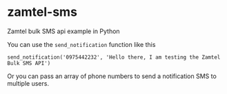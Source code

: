 # zamtel-sms
Zamtel bulk SMS api example in Python

You can use the `send_notification` function like this

`send_notification('0975442232', 'Hello there, I am testing the Zamtel Bulk SMS API')`

Or you can pass an array of phone numbers to send a notification SMS to multiple users.
